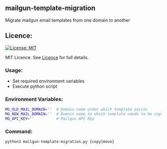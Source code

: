 ## mailgun-template-migration

Migrate mailgun email templates from one domain to another

## Licence:
[![License: MIT](https://img.shields.io/badge/License-MIT-green.svg)](https://opensource.org/licenses/MIT)

MIT Licence. See [Licence](LICENCE) for full details.

### Usage:
 - Set required environment variables
 - Execute python script

### Environment Variables:
```bash
MG_OLD_MAIL_DOMAIN=''  # Domain name under which template exists
MG_NEW_MAIL_DOMAIN=''  # Domain name to which template needs to be copied or moved to
MG_API_KEY=''          # Mailgun API Key
```

### Command:
```bash
python3 mailgun-template-migration.py {copy|move}
```